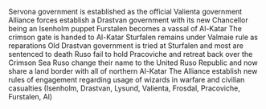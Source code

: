 Servona government is established as the official Valienta government
Alliance forces establish a Drastvan government with its new Chancellor being an Isenholm puppet
Furstalen becomes a vassal of Al-Katar 
The crimson gate is handed to Al-Katar
Sturfalen remains under Valmaie rule as reparations
Old Drastvan government is tried at Sturfalen and most are sentenced to death
Ruso fail to hold Pracoviche and retreat back over the Crimson Sea
Ruso change their name to the United Ruso Republic and now share a land border with all of northern Al-Katar
The Alliance establish new rules of engagement regarding usage of wizards in warfare and civilian casualties (Isenholm, Drastvan, Lysund, Valienta, Frosdal, Pracoviche, Furstalen, Al)